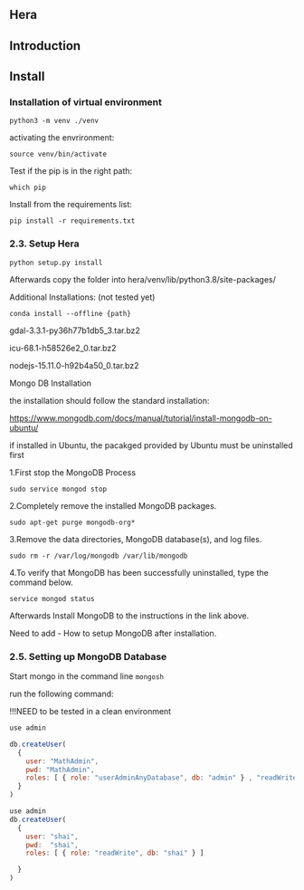 ## Hera

## Introduction

## Install
### Installation of virtual environment
`python3 -m venv ./venv`

activating the envrironment:

`source venv/bin/activate`

Test if the pip is in the right path:

`which pip`


Install from the requirements list:

`pip install -r requirements.txt`

### 2.3. Setup Hera

`python setup.py install`

Afterwards copy the folder into hera/venv/lib/python3.8/site-packages/

Additional Installations: (not tested yet)

`conda install --offline {path}`

gdal-3.3.1-py36h77b1db5_3.tar.bz2

icu-68.1-h58526e2_0.tar.bz2

nodejs-15.11.0-h92b4a50_0.tar.bz2

Mongo DB Installation

the installation should follow the standard installation:

https://www.mongodb.com/docs/manual/tutorial/install-mongodb-on-ubuntu/

if installed in Ubuntu, the pacakged provided by Ubuntu must be uninstalled first

1.First stop the MongoDB Process

```sudo service mongod stop```

2.Completely remove the installed MongoDB packages.

```sudo apt-get purge mongodb-org*```

3.Remove the data directories, MongoDB database(s), and log files.

```sudo rm -r /var/log/mongodb /var/lib/mongodb```

4.To verify that MongoDB has been successfully uninstalled, type the command below.

```service mongod status```

Afterwards Install MongoDB to the instructions in the link above.

Need to add - How to setup MongoDB after installation.

### 2.5. Setting up MongoDB Database

Start mongo in the command line
`mongosh`

run the following command:

!!!NEED to be tested in a clean environment

```JavaScript
use admin

db.createUser(
  {
    user: "MathAdmin",
    pwd: "MathAdmin",
    roles: [ { role: "userAdminAnyDatabase", db: "admin" } , "readWriteAnyDatabase"]
  }
)

use admin
db.createUser(
  {
    user: "shai",
    pwd:  "shai",   
    roles: [ { role: "readWrite", db: "shai" } ]

  }
)
```


